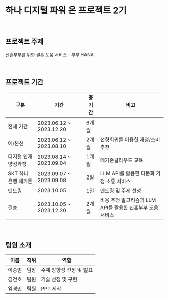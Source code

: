 # 하나 디지털 파워 온 프로젝트 2기

<br>

## 프로젝트 주제
신혼부부를 위한 결혼 도움 서비스 - 부부 HANA

<br>

## 프로젝트 기간
| 구분 | 기간 | 총 기간 | 비고 |
| -- | -- | -- | -- |
| 전체 기간 | 2023.06.12 ~ 2023.12.20 | 6개월 |  |
| 예/본선 | 2023.06.12 ~ 2023.08.10 | 2개월 | 선형회귀를 이용한 재정/소비 추천 |
| 디지털 인재 양성과정 | 2023.08.14 ~ 2023.09.04 | 1개월 | 메가존클라우드 교육 |
| SKT 하나은행 해커톤 | 2023.09.07 ~ 2023.09.08 | 2일 | LLM API를 활용한 다문화 가정 소통 서비스 |
| 멘토링 | 2023.10.05 | 1일 | 멘토링 및 주제 선정 |
| 결승 | 2023.10.05 ~ 2023.12.20 | 2개월 | 비용 추천 알고리즘과 LLM API를 활용한 신혼부부 도움 서비스 |


<br>

## 팀원 소개

| 이름   | 직위                  | 역할                       |
|---------|------------------------|-----------------------------|
|  이승범  | 팀장     | 주제 방향성 선정 및 발표  |
| 김건호   | 팀원    | 기술 선정 및 구현               |
| 임경민   | 팀원   | PPT 제작                         |
